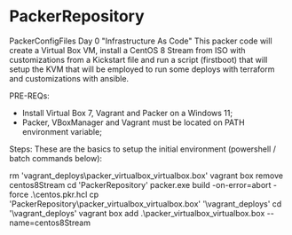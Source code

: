 # PackerRepository
 PackerConfigFiles
Day 0 "Infrastructure As Code" 
This packer code will create a Virtual Box VM, install a CentOS 8 Stream from ISO with customizations from a Kickstart file and run a script (firstboot) that will setup the KVM that will be employed to run some deploys with terraform and customizations with ansible.


PRE-REQs:

- Install Virtual Box 7, Vagrant and Packer on a Windows 11;
- Packer, VBoxManager and Vagrant must be located on PATH environment variable;

Steps:
These are the basics to setup the initial environment (powershell / batch commands below):

rm 'vagrant_deploys\packer_virtualbox_virtualbox.box'
vagrant box remove centos8Stream
cd 'PackerRepository'
packer.exe build -on-error=abort -force .\centos.pkr.hcl
cp 'PackerRepository\packer_virtualbox_virtualbox.box' '\vagrant_deploys'
cd '\vagrant_deploys\'
vagrant box add .\packer_virtualbox_virtualbox.box --name=centos8Stream
